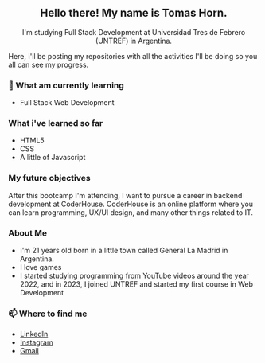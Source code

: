 <h2 align="center">Hello there! My name is Tomas Horn.</h2>
<p align="center">I'm studying Full Stack Development at Universidad Tres de Febrero (UNTREF) in Argentina.</p>

<p>Here, I'll be posting my repositories with all the activities I'll be doing so you all can see my progress.</p>

### 📖 What am currently learning
- Full Stack Web Development

### What i've learned so far
- HTML5
- CSS
- A little of Javascript

### My future objectives
<p>After this bootcamp I'm attending, I want to pursue a career in backend development at CoderHouse. CoderHouse is an online platform where you can learn programming, UX/UI design, and many other things related to IT.</p>

### About Me
- I'm 21 years old born in a little town called General La Madrid in Argentina.
- I love games
- I started studying programming from YouTube videos around the year 2022, and in 2023, I joined UNTREF and started my first course in Web Development

### 📫 Where to find me
- [LinkedIn](https://linkedin.com/in/tomas-horn)
- [Instagram](https://instagram.com/_tomy.h/)
- [Gmail](tomyhorn.12@gmail.com)

